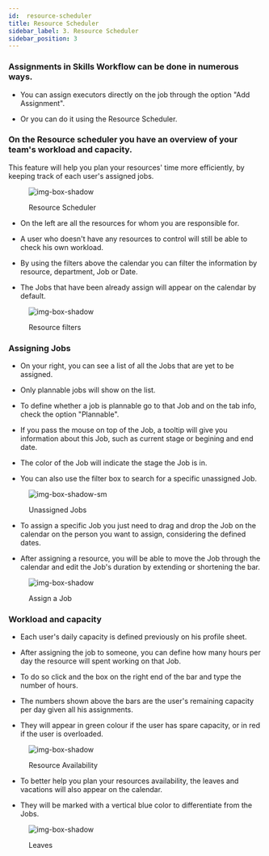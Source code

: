 ```yaml
---
id:  resource-scheduler
title: Resource Scheduler
sidebar_label: 3. Resource Scheduler
sidebar_position: 3
---
```


### Assignments in Skills Workflow can be done in numerous ways.

- You can assign executors directly on the job through the option "Add Assignment".

- Or you can do it using the Resource Scheduler.

### On the Resource scheduler you have an overview of your team's workload and capacity.

This feature will help you plan your resources' time more efficiently, by keeping track of each user's assigned jobs.

<figure>

![img-box-shadow](/img/university/project-management/project-management-lesson3-1.png)
<figcaption>Resource Scheduler</figcaption>
</figure>

- On the left are all the resources for whom you are responsible for.

- A user who doesn't have any resources to control will still be able to check his own workload.

- By using the filters above the calendar you can filter the information by resource, department, Job or Date.

- The Jobs that have been already assign will appear on the calendar by default.

<figure>

![img-box-shadow](/img/university/project-management/project-management-lesson3-2.png)
<figcaption>Resource filters</figcaption>
</figure>

### Assigning Jobs

- On your right, you can see a list of all the Jobs that are yet to be assigned.

- Only plannable jobs will show on the list.

- To define whether a job is plannable go to that Job and on the tab info, check the option "Plannable".

- If you pass the mouse on top of the Job, a tooltip will give you information about this Job, such as current stage or begining and end date.

- The color of the Job will indicate the stage the Job is in.

- You can also use the filter box to search for a specific unassigned Job.

<figure>

![img-box-shadow-sm](/img/university/project-management/project-management-lesson3-3.png)
<figcaption>Unassigned Jobs</figcaption>
</figure>

- To assign a specific Job you just need to drag and drop the Job on the calendar on the person you want to assign, considering the defined dates.

- After assigning a resource, you will be able to move the Job through the calendar and edit the Job's duration by extending or shortening the bar.

<figure>

![img-box-shadow](/img/university/project-management/project-management-lesson3-4.png)
<figcaption>Assign a Job</figcaption>
</figure>

### Workload and capacity

- Each user's daily capacity is defined previously on his profile sheet.

- After assigning the job to someone, you can define how many hours per day the resource will spent working on that Job.

- To do so click and the box on the right end of the bar and type the number of hours.

- The numbers shown above the bars are the user's remaining capacity per day given all his assignments.

- They will appear in green colour if the user has spare capacity, or in red if the user is overloaded.

<figure>

![img-box-shadow](/img/university/project-management/project-management-lesson3-5.png)
<figcaption>Resource Availability</figcaption>
</figure>

- To better help you plan your resources availability, the leaves and vacations will also appear on the calendar.

- They will be marked with a vertical blue color to differentiate from the Jobs.

<figure>

![img-box-shadow](/img/university/project-management/project-management-lesson3-5.png)
<figcaption>Leaves</figcaption>
</figure>
